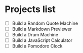 
# Projects list 

- [ ] Build a Random Quote Machine
- [ ] Build a Markdown Previewer
- [ ] Build a Drum Machine
- [ ] Build a JavaScript Calculator
- [ ] Build a Pomodoro Clock
